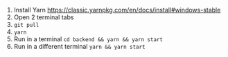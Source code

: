 1. Install Yarn https://classic.yarnpkg.com/en/docs/install#windows-stable
2. Open 2 terminal tabs
3. `git pull`
4. `yarn`
5. Run in a terminal `cd backend && yarn && yarn start`
6. Run in a different terminal `yarn && yarn start`
